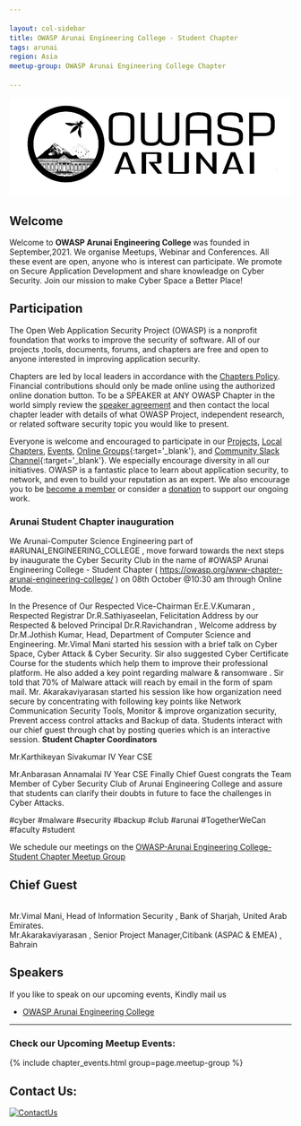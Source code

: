 ```yaml
---

layout: col-sidebar
title: OWASP Arunai Engineering College - Student Chapter
tags: arunai
region: Asia
meetup-group: OWASP Arunai Engineering College Chapter

---
```

<img src="assets/images/owasparunai.png"/>

## Welcome
Welcome to <b>OWASP Arunai Engineering  College </b> was founded in September,2021. We organise Meetups, Webinar and Conferences. All these event are open, anyone who is interest can participate. We promote on Secure Application Development and share knowleadge on Cyber Security. Join our mission to make Cyber Space a Better Place!

## Participation
The Open Web Application Security Project (OWASP) is a nonprofit foundation that works to improve the security of software. All of our projects ,tools, documents, forums, and chapters are free and open to anyone interested in improving application security. 

Chapters are led by local leaders in accordance with the [Chapters Policy](/www-policy/operational/chapters). Financial contributions should only be made online using the authorized online donation button. To be a SPEAKER at ANY OWASP Chapter in the world simply review the [speaker agreement](/www-policy/legal/speaker-agreement) and then contact the local chapter leader with details of what OWASP Project, independent research, or related software security topic you would like to present.

Everyone is welcome and encouraged to participate in our [Projects](/projects/), [Local Chapters](/chapters/), [Events](/events/), [Online Groups](https://groups.google.com/a/owasp.com/){:target='_blank'}, and [Community Slack Channel](https://owasp.slack.com/){:target='_blank'}. We especially encourage diversity in all our initiatives. OWASP is a fantastic place to learn about application security, to network, and even to build your reputation as an expert. We also encourage you to be [become a member](/membership/) or consider a [donation](/donate/) to support our ongoing work.
### Arunai Student Chapter inauguration
We Arunai-Computer Science Engineering part of #ARUNAI_ENGINEERING_COLLEGE , move forward towards the next  steps by inaugurate the Cyber Security Club in the name of #OWASP Arunai Engineering College - Student Chapter ( https://owasp.org/www-chapter-arunai-engineering-college/ ) on 08th October @10:30 am through Online Mode. 

In the Presence of Our Respected Vice-Chairman Er.E.V.Kumaran , Respected Registrar Dr.R.Sathiyaseelan, Felicitation Address by our Respected & beloved Principal Dr.R.Ravichandran , 
Welcome address by Dr.M.Jothish Kumar, Head, Department of Computer Science and Engineering.
Mr.Vimal Mani started his session with a brief talk on Cyber Space, Cyber Attack & Cyber Security. Sir also suggested Cyber Certificate Course for the students which help them to improve their professional platform. He also added a key point regarding malware & ransomware . Sir told that 70% of Malware attack will reach by email in the form of spam mail.
Mr. Akarakaviyarasan started his session like how organization need secure by concentrating with following key points like Network Communication Security Tools, Monitor & improve organization security, Prevent access control attacks and Backup of data. 
Students interact with our chief guest through chat by posting queries which is an interactive session.
<b>Student Chapter Coordinators</b>

Mr.Karthikeyan Sivakumar IV Year CSE

Mr.Anbarasan Annamalai IV Year CSE
Finally Chief Guest congrats the Team Member of Cyber Security Club of Arunai Engineering College and assure that students can clarify their doubts in future to face the challenges in Cyber Attacks.

#cyber #malware #security #backup #club #arunai #TogetherWeCan #faculty #student

We schedule our meetings on the [OWASP-Arunai Engineering College-Student Chapter Meetup Group](https://www.meetup.com/owasp-arunai-engineering-college-chapter)
## Chief Guest 
<br>Mr.Vimal Mani,
Head of Information Security ,
Bank of Sharjah, United Arab Emirates.<br/> Mr.Akarakaviyarasan ,
Senior Project Manager,Citibank (ASPAC & EMEA) ,
Bahrain

## Speakers
If you like to speak on our upcoming events, Kindly mail us

* [OWASP Arunai Engineering College](mailto:suresh.rajendran@owasp.org)

---

### Check our Upcoming Meetup Events:
{% include chapter_events.html group=page.meetup-group %}


## Contact Us:

 [![ContactUs](https://img.shields.io/badge/%F0%9F%93%83-ContactUs-orange)](mailto:suresh.rajendran@owasp.org)
